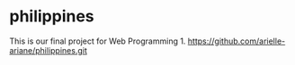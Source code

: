# philippines
This is our final project for Web Programming 1.
https://github.com/arielle-ariane/philippines.git

